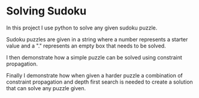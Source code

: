 # Solving Sudoku

In this project I use python to solve any given sudoku puzzle. <br/>

Sudoku puzzles are given in a string where a number represents a starter value and a "." represents an empty box that needs to be solved. <br/>

I then demonstrate how a simple puzzle can be solved using constraint propagation. <br/>

Finally I demonstrate how when given a harder puzzle a combination of constraint propagation and depth first search is needed to create a solution that can solve any puzzle given.